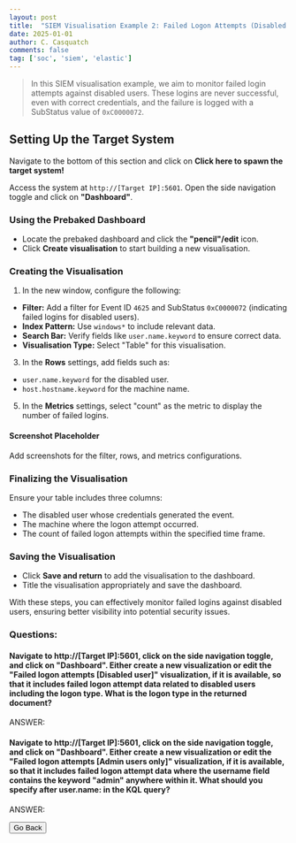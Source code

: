 ```yaml
---
layout: post
title:  "SIEM Visualisation Example 2: Failed Logon Attempts (Disabled Users)"
date: 2025-01-01
author: C. Casquatch
comments: false
tag: ['soc', 'siem', 'elastic']
---
```


> In this SIEM visualisation example, we aim to monitor failed login attempts against disabled users. These logins are never successful, even with correct credentials, and the failure is logged with a SubStatus value of `0xC0000072`.

Setting Up the Target System
----------------------------

Navigate to the bottom of this section and click on **Click here to spawn the target system!**

Access the system at `http://[Target IP]:5601`. Open the side navigation toggle and click on **"Dashboard"**.

### Using the Prebaked Dashboard

*   Locate the prebaked dashboard and click the **"pencil"/edit** icon.
*   Click **Create visualisation** to start building a new visualisation.

### Creating the Visualisation

1.  In the new window, configure the following:

*   **Filter:** Add a filter for Event ID `4625` and SubStatus `0xC0000072` (indicating failed logins for disabled users).
*   **Index Pattern:** Use `windows*` to include relevant data.
*   **Search Bar:** Verify fields like `user.name.keyword` to ensure correct data.
*   **Visualisation Type:** Select "Table" for this visualisation.

3.  In the **Rows** settings, add fields such as:

*   `user.name.keyword` for the disabled user.
*   `host.hostname.keyword` for the machine name.

5.  In the **Metrics** settings, select "count" as the metric to display the number of failed logins.

#### Screenshot Placeholder

Add screenshots for the filter, rows, and metrics configurations.

### Finalizing the Visualisation

Ensure your table includes three columns:

*   The disabled user whose credentials generated the event.
*   The machine where the logon attempt occurred.
*   The count of failed logon attempts within the specified time frame.

### Saving the Visualisation

*   Click **Save and return** to add the visualisation to the dashboard.
*   Title the visualisation appropriately and save the dashboard.

With these steps, you can effectively monitor failed logins against disabled users, ensuring better visibility into potential security issues.

### Questions:

#### Navigate to http://[Target IP]:5601, click on the side navigation toggle, and click on "Dashboard". Either create a new visualization or edit the "Failed logon attempts [Disabled user]" visualization, if it is available, so that it includes failed logon attempt data related to disabled users including the logon type. What is the logon type in the returned document?
ANSWER:

#### Navigate to http://[Target IP]:5601, click on the side navigation toggle, and click on "Dashboard". Either create a new visualization or edit the "Failed logon attempts [Admin users only]" visualization, if it is available, so that it includes failed logon attempt data where the username field contains the keyword "admin" anywhere within it. What should you specify after user.name: in the KQL query?
ANSWER:

<button onclick="history.back()">Go Back</button>

